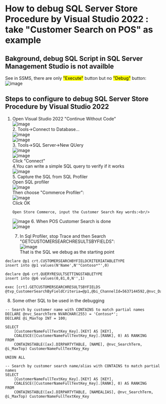 # How to debug SQL Server Store Procedure by Visual Studio 2022 : take "Customer Search on POS" as example
## Bakground,  debug SQL Script in SQL Server Management Studio is not availble 
   See in SSMS, there are only <mark>"Execute"</mark> button but no <mark>"Debug"</mark> button:<br/>
   ![image](https://github.com/user-attachments/assets/a7d35d5a-057e-4b9b-843f-f02a476b3b9e)

## Steps to configure to debug SQL Server Store Procedure by Visual Studio 2022
   1. Open Visual Studio 2022 "Continue Without Code"<br/>
       ![image](https://github.com/user-attachments/assets/db474031-cd7f-42e5-bd56-b9659e6422b0)<br/>
    2. Tools->Connect to Database...<br/>
       ![image](https://github.com/user-attachments/assets/e2bcc613-38dd-46f0-bfb9-4db88a2101e6)<br/>
       ![image](https://github.com/user-attachments/assets/fa7d2c63-5fc1-4161-bf10-6b225c5e481e)<br/>
     3. Tools->SQL Server->New QUery<br/>
        ![image](https://github.com/user-attachments/assets/e98b4c56-e1c1-405e-8855-d3f6ffcfc8ec)<br/>
        ![image](https://github.com/user-attachments/assets/23013a64-4325-4074-bb66-03add99cceb7)<br/>
        Click "Connect"<br/>
      4.You can write a simple SQL query to verify if it works<br/>
         ![image](https://github.com/user-attachments/assets/3de1abac-3615-41af-a097-4fe18d9835db)<br/>
      5. Capture the SQL from SQL Profiler<br/>
          Open SQL profiler<br/>
          ![image](https://github.com/user-attachments/assets/a4676add-4836-4911-b38b-3f0f23a279c9)<br/>
          Then choose "Commerce Profiler":<br/>
          ![image](https://github.com/user-attachments/assets/351f04b4-3e35-449d-9d71-e00a819b6c42)<br/>
          Click OK<br/>

          Open Store Commerce, input the Customer Search Key words:<br/>
         ![image](https://github.com/user-attachments/assets/878c11b5-c4b4-4c9e-a542-a762ddf8be31)
      6. When POS Customer Search is done<br/>
         ![image](https://github.com/user-attachments/assets/3f7997f9-6225-4e9c-9161-636d21e56c86)<br/>

      7. In Sql Profiler, stop Trace and then Search "GETCUSTOMERSEARCHRESULTSBYFIELDS": <br/>
           ![image](https://github.com/user-attachments/assets/8005bfcc-b56e-4d25-b7d6-b43f30f222da)<br/>
          That is the SQL we debug as the starting point<br/>
          
```
declare @p1 crt.CUSTOMERSEARCHBYFIELDCRITERIATABLETYPE
insert into @p1 values(N'Name',N'"Contoso*"',0)

declare @p6 crt.QUERYRESULTSETTINGSTABLETYPE
insert into @p6 values(0,81,0,N'',1)

exec [crt].GETCUSTOMERSEARCHRESULTSBYFIELDS @tvp_CustomerSearchByFieldCriteria=@p1,@bi_ChannelId=5637144592,@nvc_DataAreaId=N'usrt',@i_MaxTop=2147483647,@i_MinCharsForWildcardEmailSearch=7,@TVP_QUERYRESULTSETTINGS=@p6
```

8.  Some other SQL to be used in the debugging<br/>
```
-- Search by customer name with CONTAINS to match partial names
DECLARE @nvc_SearchTerm NVARCHAR(255) = 'Contoso*';
DECLARE @i_MaxTop INT = 100;

SELECT
    [CustomerNameFullTextKey_Key].[KEY] AS [KEY],
    COALESCE([CustomerNameFullTextKey_Key].[RANK], 0) AS RANKING
FROM 
    CONTAINSTABLE([ax].DIRPARTYTABLE, [NAME], @nvc_SearchTerm, @i_MaxTop) CustomerNameFullTextKey_Key

UNION ALL

-- Search by customer search name/alias with CONTAINS to match partial names
SELECT
    [CustomerNameFullTextKey_Key].[KEY] AS [KEY],
    COALESCE([CustomerNameFullTextKey_Key].[RANK], 0) AS RANKING
FROM 
    CONTAINSTABLE([ax].DIRPARTYTABLE, [NAMEALIAS], @nvc_SearchTerm, @i_MaxTop) CustomerNameFullTextKey_Key
```
           


  
